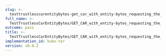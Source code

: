 ```yaml
---
slug: >-
  testtrustlesscarentitybytes-get_car_with_entity-bytes_requesting_the_first_byte_of_a_file_(accept_header)-header_accept-ranges
full_name: >-
  TestTrustlessCarEntityBytes/GET_CAR_with_entity-bytes_requesting_the_first_byte_of_a_file_(Accept_Header)/Header_Accept-Ranges
outcome: pass
title: >-
  TestTrustlessCarEntityBytes/GET_CAR_with_entity-bytes_requesting_the_first_byte_of_a_file_(Accept_Header)/Header_Accept-Ranges
implementation_id: kubo-ter
version: v0.0.2
---
```


